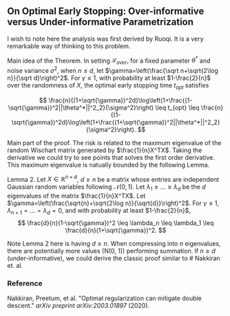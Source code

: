 ## On Optimal Early Stopping: Over-informative versus Under-informative Parametrization

I wish to note here the analysis was first derived by Ruoqi. It is a very remarkable way of thinking to this problem. 

Main idea of the Theorem. 
In setting $\mathcal{S}_{over}$, for a fixed parameter $\theta^*$ and noise variance $\sigma^2$, when $n\leq d$, let $\gamma=\left(\frac{\sqrt n+\sqrt{2\log n}}{\sqrt d}\right)^2$. For $\gamma\leq 1$, with probability at least $1-\frac{2}{n}$ over the randomness of $X$, the optimal early stopping time $t_{opt}$ satisfies

$$
\frac{n}{(1+\sqrt{\gamma})^2d}\log\left(1+\frac{(1-\sqrt{\gamma})^2||\theta^*||^2_2}{\sigma^2}\right) \leq t_{opt} \leq \frac{n}{(1-\sqrt{\gamma})^2d}\log\left(1+\frac{(1+\sqrt{\gamma})^2||\theta^*||^2_2}{\sigma^2}\right).
$$

Main part of the proof. 
The risk is related to the maximum eigenvalue of the random Wischart matrix generated by $\frac{1}{n}X^TX$. Taking the derivative we could try to see points that solves the first order derivative. This maximum eigenvalue is natually bounded by the following Lemma. 

Lemma 2. 
Let $X\in\mathbb{R}^{n\times d}$, $d\geq n$ be a matrix whose entries are independent Gaussian random variables following $\mathcal{N}(0, 1)$. Let $\lambda_1 \geq ...\geq \lambda_d$ be the $d$ eigenvalues of the matrix $\frac{1}{n}X^TX$. Let $\gamma=\left(\frac{\sqrt{n}+\sqrt{2\log n}}{\sqrt{d}}\right)^2$. For $\gamma\leq 1$, $\lambda_{n+1}=...=\lambda_d=0$, and with probability at least $1-\frac{2}{n}$, 
$$
\frac{d}{n}(1-\sqrt{\gamma})^2 \leq \lambda_n \leq \lambda_1 \leq \frac{d}{n}(1+\sqrt{\gamma})^2.
$$

Note Lemma 2 here is having $d\geq n$. When compressing into $n$ eigenvalues, there are potentially more values (N(0, 1)) performing summation. If $n\geq d$ (under-informative), we could derive the classic proof similar to # Nakkiran et. al. 

### Reference
Nakkiran, Preetum, et al. "Optimal regularization can mitigate double descent." _arXiv preprint arXiv:2003.01897_ (2020).
